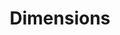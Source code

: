 ---
title: Dimensions
description: A reference page in my new Starlight docs site.
sidebar:
    label: Dimensions
    order: 3
---